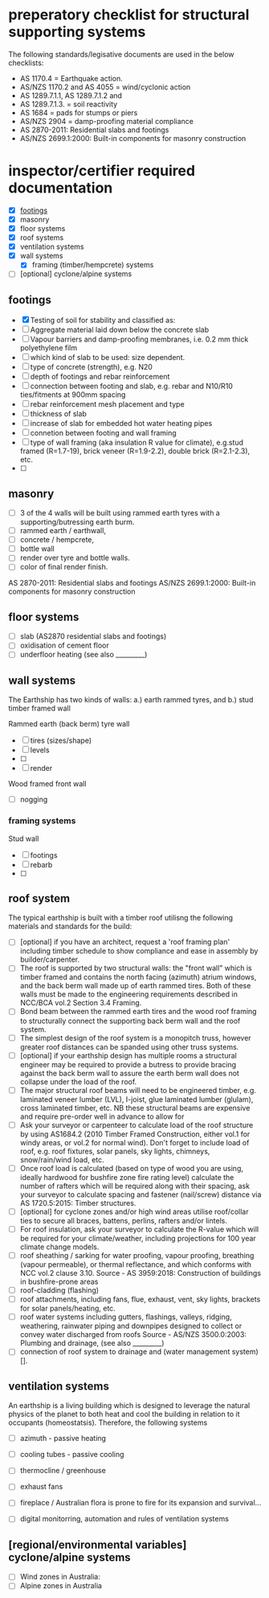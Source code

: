# preperatory checklist for structural supporting systems

The following standards/legisative documents are used in the below checklists:
  * AS 1170.4 = Earthquake action.
  * AS/NZS 1170.2 and AS 4055 = wind/cyclonic action
  * AS 1289.7.1.1, AS 1289.7.1.2 and
  * AS 1289.7.1.3. = soil reactivity
  * AS 1684 = pads for stumps or piers
  * AS/NZS 2904 = damp-proofing material compliance
  * AS 2870-2011: Residential slabs and footings
  * AS/NZS 2699.1:2000: Built-in components for masonry construction

# inspector/certifier required documentation

 - [x] [footings](https://github.com/earthsteading/earthship/edit/master/checklist_structural-supporting-systems.md#footings)
 - [x] masonry
 - [x] floor systems
 - [x] roof systems
 - [x] ventilation systems
 - [x] wall systems
   - [x] framing (timber/hempcrete) systems
 - [ ] [optional] cyclone/alpine systems

## footings

  - [x] Testing of soil for stability and classified as: 
  - [ ] Aggregate material laid down below the concrete slab
  - [ ] Vapour barriers and damp-proofing membranes, i.e. 0.2 mm thick polyethylene film
  - [ ] which kind of slab to be used: size dependent.
  - [ ] type of concrete (strength), e.g. N20
  - [ ] depth of footings and rebar reinforcement
  - [ ] connection between footing and slab, e.g. rebar and N10/R10 ties/fitments at 900mm spacing
  - [ ] rebar reinforcement mesh placement and type
  - [ ] thickness of slab
  - [ ] increase of slab for embedded hot water heating pipes
  - [ ] connetion between footing and wall framing
  - [ ] type of wall framing (aka insulation R value for climate), e.g.stud framed (R=1.7-19), brick veneer (R=1.9-2.2), double brick (R=2.1-2.3), etc.
  - [ ]  

## masonry

 - [ ] 3 of the 4 walls will be built using rammed earth tyres with a supporting/butressing earth burm.
 - [ ] rammed earth / earthwall, 
 - [ ] concrete / hempcrete, 
 - [ ] bottle wall
 - [ ] render over tyre and bottle walls.
 - [ ] color of final render finish.

AS 2870-2011: Residential slabs and footings
AS/NZS 2699.1:2000: Built-in components for masonry construction

## floor systems

 - [ ] slab (AS2870 residential slabs and footings)
 - [ ] oxidisation of cement floor
 - [ ] underfloor heating (see also _________)

## wall systems
The Earthship has two kinds of walls: a.) earth rammed tyres, and b.) stud timber framed wall

Rammed earth (back berm) tyre wall
 - [ ] tires (sizes/shape)
 - [ ] levels 
 - [ ] 
 - [ ] render 

Wood framed front wall
  - [ ] nogging 

### framing systems

Stud wall
 - [ ] footings
 - [ ] rebarb
 - [ ] 

## roof system
The typical earthship is built with a timber roof utilisng the following materials and standards for the build:
 - [ ] [optional] if you have an architect, request a 'roof framing plan' including timber schedule to show compliance and ease in assembly by builder/carpenter. 
 - [ ] The roof is supported by two structural walls: the "front wall" which is timber framed and contains the north facing (azimuth) atrium windows, and the back berm wall made up of earth rammed tires.  Both of these walls must be made to the engineering requirements described in NCC/BCA vol.2 Section 3.4 Framing.
 - [ ] Bond beam between the rammed earth tires and the wood roof framing to structurally connect the supporting back berm wall and the roof system. 
 - [ ] The simplest design of the roof system is a monopitch truss, however greater roof distances can be spanded using other truss systems.
 - [ ] [optional] if your earthship design has multiple rooms a structural engineer may be required to provide a butress to provide bracing against the back berm wall to assure the earth berm wall does not collapse under the load of the roof.
 - [ ] The major structural roof beams will need to be engineered timber, e.g. laminated veneer lumber (LVL), I-joist, glue laminated lumber (glulam), cross laminated timber, etc. NB these structural beams are expensive and require pre-order well in advance to allow for 
 - [ ] Ask your surveyor or carpenteer to calculate load of the roof structure by using AS1684.2 (2010 Timber Framed Construction, either vol.1 for windy areas, or vol.2 for normal wind). Don't forget to include load of roof, e.g. roof fixtures, solar panels, sky lights, chimneys, snow/rain/wind load, etc.
 - [ ] Once roof load is calculated (based on type of wood you are using, ideally hardwood for bushfire zone fire rating level) calculate the number of rafters which will be required along with their spacing, ask your surveyor to calculate spacing and fastener (nail/screw) distance via AS 1720.5:2015: Timber structures.
 - [ ] [optional] for cyclone zones and/or high wind areas utilise roof/collar ties to secure all braces, battens, perlins, rafters and/or lintels.
 - [ ] For roof insulation, ask your surveyor to calculate the R-value which will be required for your climate/weather, including projections for 100 year climate change models.
 - [ ] roof sheathing / sarking for water proofing, vapour proofing, breathing (vapour permeable), or thermal reflectance, and which conforms with NCC vol.2 clause 3.10.
Source - AS 3959:2018: Construction of buildings in bushfire-prone areas 
 - [ ] roof-cladding (flashing)
 - [ ] roof attachments, including fans, flue, exhaust, vent, sky lights, brackets for solar panels/heating, etc.
 - [ ] roof water systems including gutters, flashings, valleys, ridging, weathering, rainwater piping and downpipes designed to collect or convey water discharged from roofs
Source - AS/NZS 3500.0:2003: Plumbing and drainage, (see also _________)
 - [ ] connection of roof system to drainage and (water management system)[].

## ventilation systems
An earthship is a living building which is designed to leverage the natural physics of the planet to both heat and cool the building in relation to it occupants (homeostatsis).  Therefore, the following systems 
 - [ ] azimuth - passive heating
 - [ ] cooling tubes - passive cooling
 - [ ] thermocline / greenhouse
 - [ ] exhaust fans
 - [ ] fireplace / Australian flora is prone to fire for its expansion and survival...
 - [ ] digital monitorring, automation and rules of ventilation systems


## [regional/environmental variables] cyclone/alpine systems

 - [ ] Wind zones in Australia: 
 - [ ] Alpine zones in Australia
